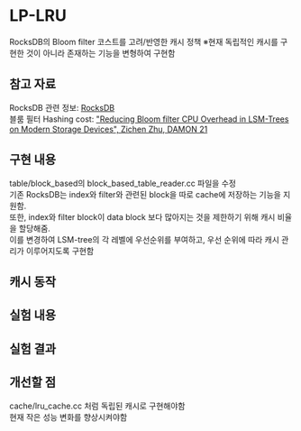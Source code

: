 # LP-LRU
RocksDB의 Bloom filter 코스트를 고려/반영한 캐시 정책
※현재 독립적인 캐시를 구현한 것이 아니라 존재하는 기능을 변형하여 구현함

## 참고 자료
RocksDB 관련 정보: [RocksDB](ㅊ)  
블룸 필터 Hashing cost: ["Reducing Bloom filter CPU Overhead in LSM-Trees on Modern Storage Devices", Zichen Zhu, DAMON 21](https://dl.acm.org/doi/abs/10.1145/3465998.3466002)

## 구현 내용
table/block_based의 block_based_table_reader.cc 파일을 수정  
기존 RocksDB는 index와 filter와 관련된 block을 따로 cache에 저장하는 기능을 지원함.  
또한, index와 filter block이 data block 보다 많아지는 것을 제한하기 위해 캐시 비율을 할당해줌.  
이를 변경하여 LSM-tree의 각 레벨에 우선순위를 부여하고, 우선 순위에 따라 캐시 관리가 이루어지도록 구현함  

## 캐시 동작

## 실험 내용

## 실험 결과

## 개선할 점
cache/lru_cache.cc 처럼 독립된 캐시로 구현해야함  
현재 작은 성능 변화를 향상시켜야함
